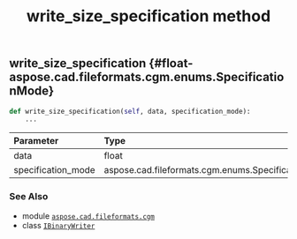﻿---
title: write_size_specification method
second_title: Aspose.CAD for Python via .NET API References
description: 
type: docs
weight: 200
url: /python-net/aspose.cad.fileformats.cgm/ibinarywriter/write_size_specification/
is_root: false
---

## write_size_specification {#float-aspose.cad.fileformats.cgm.enums.SpecificationMode}





```python
def write_size_specification(self, data, specification_mode):
    ...
```


| Parameter | Type | Description |
| :- | :- | :- |
| data | float |  |
| specification_mode | aspose.cad.fileformats.cgm.enums.SpecificationMode |  |



### See Also
* module [`aspose.cad.fileformats.cgm`](../../)
* class [`IBinaryWriter`](/cad/python-net/aspose.cad.fileformats.cgm/ibinarywriter)
